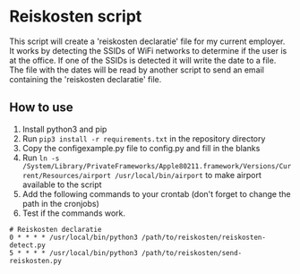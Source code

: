 # Reiskosten script
This script will create a 'reiskosten declaratie' file for my current employer. It works by detecting the SSIDs of WiFi networks to determine if the user is at the office. If one of the SSIDs is detected it will write the date to a file. The file with the dates will be read by another script to send an email containing the 'reiskosten declaratie' file.

## How to use
1. Install python3 and pip
2. Run `pip3 install -r requirements.txt` in the repository directory
3. Copy the configexample.py file to config.py and fill in the blanks
4. Run `ln -s /System/Library/PrivateFrameworks/Apple80211.framework/Versions/Current/Resources/airport /usr/local/bin/airport` to make airport available to the script
5. Add the following commands to your crontab (don't forget to change the path in the cronjobs)
6. Test if the commands work.

```
# Reiskosten declaratie
0 * * * * /usr/local/bin/python3 /path/to/reiskosten/reiskosten-detect.py
5 * * * * /usr/local/bin/python3 /path/to/reiskosten/send-reiskosten.py
```
